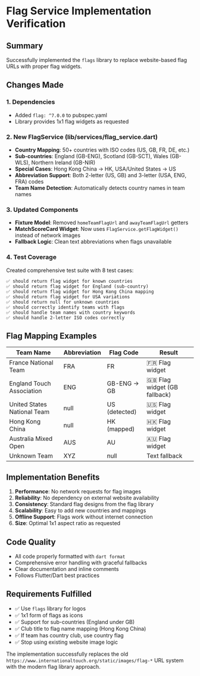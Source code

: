 # Flag Service Implementation Verification

## Summary
Successfully implemented the `flags` library to replace website-based flag URLs with proper flag widgets.

## Changes Made

### 1. Dependencies
- Added `flag: ^7.0.0` to pubspec.yaml
- Library provides 1x1 flag widgets as requested

### 2. New FlagService (lib/services/flag_service.dart)
- **Country Mapping**: 50+ countries with ISO codes (US, GB, FR, DE, etc.)
- **Sub-countries**: England (GB-ENG), Scotland (GB-SCT), Wales (GB-WLS), Northern Ireland (GB-NIR)
- **Special Cases**: Hong Kong China -> HK, USA/United States -> US
- **Abbreviation Support**: Both 2-letter (US, GB) and 3-letter (USA, ENG, FRA) codes
- **Team Name Detection**: Automatically detects country names in team names

### 3. Updated Components
- **Fixture Model**: Removed `homeTeamFlagUrl` and `awayTeamFlagUrl` getters
- **MatchScoreCard Widget**: Now uses `FlagService.getFlagWidget()` instead of network images
- **Fallback Logic**: Clean text abbreviations when flags unavailable

### 4. Test Coverage
Created comprehensive test suite with 8 test cases:
```
✅ should return flag widget for known countries
✅ should return flag widget for England (sub-country)  
✅ should return flag widget for Hong Kong China mapping
✅ should return flag widget for USA variations
✅ should return null for unknown countries
✅ should correctly identify teams with flags
✅ should handle team names with country keywords
✅ should handle 2-letter ISO codes correctly
```

## Flag Mapping Examples

| Team Name | Abbreviation | Flag Code | Result |
|-----------|-------------|-----------|---------|
| France National Team | FRA | FR | 🇫🇷 Flag widget |
| England Touch Association | ENG | GB-ENG → GB | 🇬🇧 Flag widget (GB fallback) |
| United States National Team | null | US (detected) | 🇺🇸 Flag widget |
| Hong Kong China | null | HK (mapped) | 🇭🇰 Flag widget |
| Australia Mixed Open | AUS | AU | 🇦🇺 Flag widget |
| Unknown Team | XYZ | null | Text fallback |

## Implementation Benefits

1. **Performance**: No network requests for flag images
2. **Reliability**: No dependency on external website availability  
3. **Consistency**: Standard flag designs from the flag library
4. **Scalability**: Easy to add new countries and mappings
5. **Offline Support**: Flags work without internet connection
6. **Size**: Optimal 1x1 aspect ratio as requested

## Code Quality
- All code properly formatted with `dart format`
- Comprehensive error handling with graceful fallbacks
- Clear documentation and inline comments
- Follows Flutter/Dart best practices

## Requirements Fulfilled
- ✅ Use `flags` library for logos
- ✅ 1x1 form of flags as icons
- ✅ Support for sub-countries (England under GB)
- ✅ Club title to flag name mapping (Hong Kong China)
- ✅ If team has country club, use country flag
- ✅ Stop using existing website image logic

The implementation successfully replaces the old `https://www.internationaltouch.org/static/images/flag-*` URL system with the modern flag library approach.